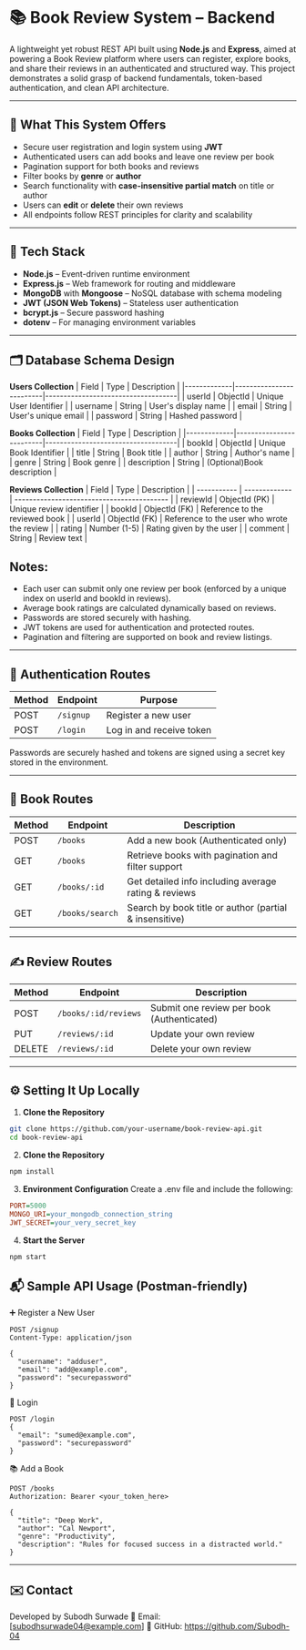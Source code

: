 # 📚 Book Review System – Backend

A lightweight yet robust REST API built using **Node.js** and **Express**, aimed at powering a Book Review platform where users can register, explore books, and share their reviews in an authenticated and structured way. This project demonstrates a solid grasp of backend fundamentals, token-based authentication, and clean API architecture.

---

## 🚀 What This System Offers

- Secure user registration and login system using **JWT**
- Authenticated users can add books and leave one review per book
- Pagination support for both books and reviews
- Filter books by **genre** or **author**
- Search functionality with **case-insensitive partial match** on title or author
- Users can **edit** or **delete** their own reviews
- All endpoints follow REST principles for clarity and scalability

---

## 🧰 Tech Stack

- **Node.js** – Event-driven runtime environment
- **Express.js** – Web framework for routing and middleware
- **MongoDB** with **Mongoose** – NoSQL database with schema modeling
- **JWT (JSON Web Tokens)** – Stateless user authentication
- **bcrypt.js** – Secure password hashing
- **dotenv** – For managing environment variables

---

## 🗂️ Database Schema Design

**Users Collection**
| Field       | Type                    | Description                        |
|-------------|-------------------------|------------------------------------|
| userId      | ObjectId                |  Unique User Identifier            |
| username    | String                  |  User's display name               |
| email       | String                  |  User's unique email               |
| password    | String                  |  Hashed password                   |

**Books Collection**
| Field       | Type                    | Description                        |
|-------------|-------------------------|------------------------------------|
| bookId      | ObjectId                |  Unique Book Identifier            |
| title       | String                  |  Book title                        |
| author      | String                  |  Author's name                     |
| genre       | String                  |  Book genre                        |
| description | String                  |  (Optional)Book description        |

**Reviews Collection**
| Field       | Type          | Description                                |
| ----------- | ------------- | ------------------------------------------ |
| reviewId    | ObjectId (PK) | Unique review identifier                   |
| bookId      | ObjectId (FK) | Reference to the reviewed book             |
| userId      | ObjectId (FK) | Reference to the user who wrote the review |
| rating      | Number (1-5)  | Rating given by the user                   |
| comment     | String        | Review text                                |


## Notes:
- Each user can submit only one review per book (enforced by a unique index on userId and bookId in reviews).
- Average book ratings are calculated dynamically based on reviews.
- Passwords are stored securely with hashing.
- JWT tokens are used for authentication and protected routes.
- Pagination and filtering are supported on book and review listings.

---

## 🔐 Authentication Routes

| Method | Endpoint     | Purpose                  |
|--------|--------------|--------------------------|
| POST   | `/signup`    | Register a new user      |
| POST   | `/login`     | Log in and receive token |

Passwords are securely hashed and tokens are signed using a secret key stored in the environment.

---

## 📘 Book Routes

| Method | Endpoint              | Description                                           |
|--------|------------------------|-------------------------------------------------------|
| POST   | `/books`              | Add a new book (Authenticated only)                  |
| GET    | `/books`              | Retrieve books with pagination and filter support    |
| GET    | `/books/:id`          | Get detailed info including average rating & reviews |
| GET    | `/books/search`       | Search by book title or author (partial & insensitive) |

---

## ✍️ Review Routes

| Method | Endpoint              | Description                               |
|--------|------------------------|-------------------------------------------|
| POST   | `/books/:id/reviews`  | Submit one review per book (Authenticated)|
| PUT    | `/reviews/:id`        | Update your own review                    |
| DELETE | `/reviews/:id`        | Delete your own review                    |

---

## ⚙️ Setting It Up Locally

1. **Clone the Repository**
```bash
git clone https://github.com/your-username/book-review-api.git
cd book-review-api
```

2. **Clone the Repository**
```bash
npm install
```

3. **Environment Configuration**
Create a .env file and include the following:
```ini
PORT=5000
MONGO_URI=your_mongodb_connection_string
JWT_SECRET=your_very_secret_key
```

4. **Start the Server**
```bash
npm start
```

## 📬 Sample API Usage (Postman-friendly)
➕ Register a New User

```http
POST /signup
Content-Type: application/json

{
  "username": "adduser",
  "email": "add@example.com",
  "password": "securepassword"
}
```

🔑 Login
```http
POST /login
{
  "email": "sumed@example.com",
  "password": "securepassword"
}
```

📚 Add a Book
```http
POST /books
Authorization: Bearer <your_token_here>

{
  "title": "Deep Work",
  "author": "Cal Newport",
  "genre": "Productivity",
  "description": "Rules for focused success in a distracted world."
}
```
---------------------------------------------------------------------------------

## ✉️ Contact
Developed by Subodh Surwade
📧 Email: [subodhsurwade04@example.com]
🔗 GitHub: https://github.com/Subodh-04

